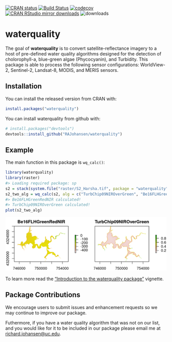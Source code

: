 
<!-- README.md is generated from README.Rmd. Please edit that file -->

[![CRAN
status](http://www.r-pkg.org/badges/version/waterquality)](https://cran.r-project.org/package=waterquality)
[![Build
Status](https://travis-ci.org/RAJohansen/waterquality.png?branch=master)](https://travis-ci.org/RAJohansen/waterquality)
[![codecov](https://codecov.io/gh/RAJohansen/waterquality/branch/master/graph/badge.svg)](https://codecov.io/gh/RAJohansen/waterquality)
[![CRAN RStudio mirror
downloads](http://cranlogs.r-pkg.org/badges/waterquality)](https://cran.r-project.org/package=waterquality)
![downloads](http://cranlogs.r-pkg.org/badges/grand-total/waterquality)
# waterquality

The goal of **waterquality** is to convert satellite-reflectance imagery
to a host of pre-defined water quality algorithms designed for the
detection of cholorophyll-a, blue-green algae (Phycocyanin), and
Turbidity. This package is able to process the following sensor
configurations: WorldView-2, Sentinel-2, Landsat-8, MODIS, and MERIS
sensors.

## Installation

You can install the released version from CRAN with:

``` r
install.packages("waterquality")
```

You can install waterquality from github with:

``` r
# install.packages("devtools")
devtools::install_github("RAJohansen/waterquality")
```

## Example

The main function in this package is `wq_calc()`:

``` r
library(waterquality)
library(raster)
#> Loading required package: sp
s2 = stack(system.file("raster/S2_Harsha.tif", package = "waterquality"))
s2_two_alg = wq_calc(s2, alg = c("TurbChip09NIROverGreen", "Be16FLHGreenRedNIR"), sat = "sentinel2")
#> Be16FLHGreenRedNIR calculated!
#> TurbChip09NIROverGreen calculated!
plot(s2_two_alg)
```

![](man/figures/README-example-1.png)<!-- -->

To learn more read the [“Introduction to the waterquality
package”](https://rajohansen.github.io/waterquality/articles/waterquality_vignette.html)
vignette.

## Package Contributions

We encourage users to submit issues and enhancement requests so we may
continue to improve our package.

Futhermore, if you have a water quality algorithm that was not on our
list, and you would like for it to be included in our package please
email me at <richard.johansen@uc.edu>.
